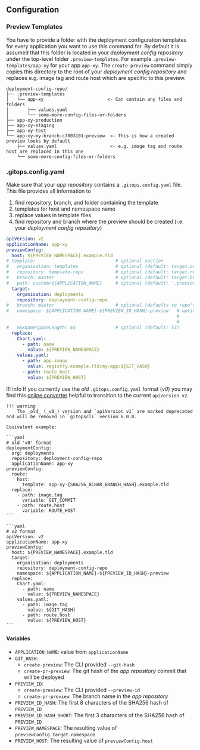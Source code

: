 ## Configuration
### Preview Templates

You have to provide a folder with the deployment configuration templates for every application you want to use this command for. By default it is assumed that this folder is located in your *deployment config repository* under the top-level folder `.preview-templates`. For example `.preview-templates/app-xy` for your app `app-xy`. The `create-preview` command simply copies this directory to the root of your *deployment config repository* and replaces e.g. image tag and route host which are specific to this preview.

```
deployment-config-repo/
├── .preview-templates
│   └── app-xy                        <- Can contain any files and folders
│       ├── values.yaml
│       └── some-more-config-files-or-folders
├── app-xy-production
├── app-xy-staging
├── app-xy-test
└── app-xy-my-branch-c7003101-preview  <- This is how a created preview looks by default
    ├── values.yaml                    <- e.g. image tag and route host are replaced in this one
    └── some-more-config-files-or-folders
```

### .gitops.config.yaml

Make sure that your *app repository* contains a `.gitops.config.yaml` file. This file provides all information to 

1. find repository, branch, and folder containing the template
2. templates for host and namespace name
3. replace values in template files
4. find repository and branch where the preview should be created (i.e. your *deployment config repository*)

```yaml
apiVersion: v2
applicationName: app-xy
previewConfig:
  host: ${PREVIEW_NAMESPACE}.example.tld
# template:                              # optional section
#   organisation: templates              # optional (default: target.organisation)
#   repository: template-repo            # optional (default: target.repository)
#   branch: master                       # optional (default: target.branch)
#   path: custom/${APPLICATION_NAME}     # optional (default: '.preview-templates/${APPLICATION_NAME}')
  target:
    organisation: deployments
    repository: deployment-config-repo
#   branch: master                       # optional (defaults to repo's default branch)
#   namespace: ${APPLICATION_NAME}-${PREVIEW_ID_HASH}-preview'  # optional (default: '${APPLICATION_NAME}-${PREVIEW_ID}-${PREVIEW_ID_HASH_SHORT}-preview',
                                                                #           Invalid characters in PREVIEW_ID will be replaced. PREVIEW_ID will be
                                                                #           truncated if max namespace length exceeds `maxNamespaceLength` chars.)
#   maxNamespaceLength: 63               # optional (default: 53)
  replace:
    Chart.yaml:
      - path: name
        value: ${PREVIEW_NAMESPACE}
    values.yaml:
      - path: app.image
        value: registry.example.tld/my-app:${GIT_HASH}
      - path: route.host
        value: ${PREVIEW_HOST}
```

!!! info
    If you currently use the _old_ `.gitops.config.yaml` format (_v0_) you may find this [online converter](https://christiansiegel.github.io/gitopscli-config-converter/) helpful to transition to the current `apiVersion v2`.

    !!! warning
        The _old_ (_v0_) version and `apiVersion v1` are marked deprecated and will be removed in `gitopscli` version 6.0.0.

    Equivalent example:

    ```yaml
    # old 'v0' format
    deploymentConfig:
      org: deployments
      repository: deployment-config-repo
      applicationName: app-xy
    previewConfig:
      route:
        host:
          template: app-xy-{SHA256_8CHAR_BRANCH_HASH}.example.tld
      replace:
        - path: image.tag
          variable: GIT_COMMIT
        - path: route.host
          variable: ROUTE_HOST
    ```

    ```yaml
    # v2 format
    apiVersion: v2
    applicationName: app-xy
    previewConfig:
      host: ${PREVIEW_NAMESPACE}.example.tld
      target:
        organisation: deployments
        repository: deployment-config-repo
        namespace: ${APPLICATION_NAME}-${PREVIEW_ID_HASH}-preview
      replace:
        Chart.yaml:
          - path: name
            value: ${PREVIEW_NAMESPACE}
        values.yaml:
          - path: image.tag
            value: ${GIT_HASH}
          - path: route.host
            value: ${PREVIEW_HOST}
    ```

#### Variables
- `APPLICATION_NAME`: value from `applicationName`
- `GIT_HASH`:
    - `create-preview`: The CLI provided `--git-hash`
    - `create-pr-preview`: The git hash of the *app repository* commit that will be deployed
- `PREVIEW_ID`:
    - `create-preview`: The CLI provided `--preview-id`
    - `create-pr-preview`: The branch name in the *app repository*
- `PREVIEW_ID_HASH`: The first 8 characters of the SHA256 hash of `PREVIEW_ID`
- `PREVIEW_ID_HASH_SHORT`: The first 3 characters of the SHA256 hash of `PREVIEW_ID`
- `PREVIEW_NAMESPACE`: The resulting value of `previewConfig.target.namespace`
- `PREVIEW_HOST`: The resulting value of `previewConfig.host`
